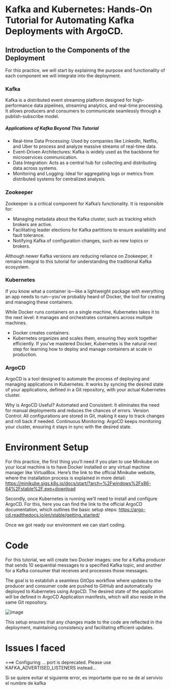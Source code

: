 # Kafka and Kubernetes: Hands-On Tutorial for Automating Kafka Deployments with ArgoCD.
## Introduction to the Components of the Deployment
For this practice, we will start by explaining the purpose and functionality of each component we will integrate into the deployment. 

### Kafka
Kafka is a distributed event streaming platform designed for high-performance data pipelines, streaming analytics, and real-time processing. It allows producers and consumers to communicate seamlessly through a publish-subscribe model.

##### Applications of Kafka Beyond This Tutorial
- Real-time Data Processing: Used by companies like LinkedIn, Netflix, and Uber to process and analyze massive streams of real-time data.
- Event-Driven Architectures: Kafka is widely used as the backbone for microservices communication.
- Data Integration: Acts as a central hub for collecting and distributing data across systems.
- Monitoring and Logging: Ideal for aggregating logs or metrics from distributed systems for centralized analysis.

### Zookeeper
Zookeeper is a critical component for Kafka’s functionality. It is responsible for:

- Managing metadata about the Kafka cluster, such as tracking which brokers are active.
- Facilitating leader elections for Kafka partitions to ensure availability and fault tolerance.
- Notifying Kafka of configuration changes, such as new topics or brokers.

Although newer Kafka versions are reducing reliance on Zookeeper, it remains integral to this tutorial for understanding the traditional Kafka ecosystem.

### Kubernetes 

If you know what a container is—like a lightweight package with everything an app needs to run—you’ve probably heard of Docker, the tool for creating and managing these containers.

While Docker runs containers on a single machine, Kubernetes takes it to the next level: it manages and orchestrates containers across multiple machines.

- Docker creates containers.
- Kubernetes organizes and scales them, ensuring they work together efficiently.
If you’ve mastered Docker, Kubernetes is the natural next step for learning how to deploy and manage containers at scale in production.

### ArgoCD

ArgoCD is a tool designed to automate the process of deploying and managing applications in Kubernetes. It works by syncing the desired state of your applications, defined in a Git repository, with your actual Kubernetes cluster.

Why is ArgoCD Useful?
Automated and Consistent: It eliminates the need for manual deployments and reduces the chances of errors.
Version Control: All configurations are stored in Git, making it easy to track changes and roll back if needed.
Continuous Monitoring: ArgoCD keeps monitoring your cluster, ensuring it stays in sync with the desired state.



# Environment Setup

For this practice, the first thing you’ll need if you plan to use Minikube on your local machine is to have Docker installed or any virtual machine manager like VirtualBox. Here’s the link to the official Minikube website, where the installation process is explained in more detail:
https://minikube.sigs.k8s.io/docs/start/?arch=%2Fwindows%2Fx86-64%2Fstable%2F.exe+download

Secondly, once Kubernetes is running we’ll need to install and configure ArgoCD. For this, here you can find the link to the official ArgoCD documentation, which outlines the basic setup steps:
https://argo-cd.readthedocs.io/en/stable/getting_started/

Once we got ready our environment we can start coding.

# Code

For this tutorial, we will create two Docker images: one for a Kafka producer that sends 10 sequential messages to a specified Kafka topic, and another for a Kafka consumer that receives and processes those messages.

The goal is to establish a seamless GitOps workflow where updates to the producer and consumer code are pushed to GitHub and automatically deployed to Kubernetes using ArgoCD. The desired state of the application will be defined in ArgoCD Application manifests, which will also reside in the same Git repository.

![image](https://github.com/user-attachments/assets/75e01e89-2b88-4652-a0b8-ea070d47421d)

This setup ensures that any changes made to the code are reflected in the deployment, maintaining consistency and facilitating efficient updates.

# Issues I faced

===> Configuring ... port is deprecated. Please use KAFKA_ADVERTISED_LISTENERS instead...

Si se quiere evitar el siguiente error, es importante que no se de al servivio el numbre de kafka 
